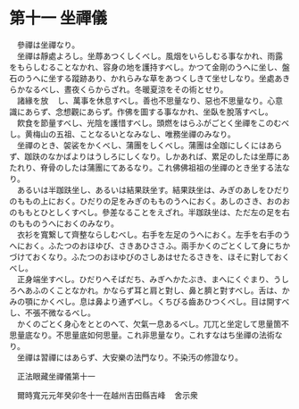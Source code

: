 # 第十一 坐禪儀
　參禪は坐禪なり。  
　坐禪は靜處よろし。坐蓐あつくしくべし。風烟をいらしむる事なかれ、雨露をもらしむることなかれ、容身の地を護持すべし。かつて金剛のうへに坐し、盤石のうへに坐する蹤跡あり、かれらみな草をあつくしきて坐せしなり。坐處あきらかなるべし、晝夜くらからざれ。冬暖夏涼をその術󠄁とせり。  
　諸緣を放<img width="16" height="16" src="_cI1YBsQ.png" border="0">し、萬事を休息すべし。善也不思量なり、惡也不思量なり。心意識にあらず、念想觀にあらず。作佛を圖する事なかれ、坐臥を脫落すべし。  
　飮食を節量すべし、光陰を護惜すべし。頭燃をはらふがごとく坐禪をこのむべし。黄梅山の五祖、ことなるいとなみなし、唯務坐禪のみなり。  
　坐禪のとき、袈裟をかくべし、蒲團をしくべし。蒲團は全跏にしくにはあらず、跏趺のなかばよりはうしろにしくなり。しかあれば、累足のしたは坐蓐にあたれり、脊骨のしたは蒲團にてあるなり。これ佛佛祖祖の坐禪のとき坐する法なり。  
　あるいは半跏趺坐し、あるいは結果趺坐す。結果趺坐は、みぎのあしをひだりのももの上におく。ひだりの足をみぎのもものうへにおく。あしのさき、おのおのももとひとしくすべし。參差なることをえざれ。半跏趺坐は、ただ左の足を右のもものうへにおくのみなり。  
　衣衫を寬繋して齊整ならしむべし。右手を左足のうへにおく。左手を右手のうへにおく。ふたつのおほゆび、さきあひささふ。兩手かくのごとくして身にちかづけておくなり。ふたつのおほゆびのさしあはせたるさきを、ほそに對しておくべし。  
　正身端坐すべし。ひだりへそばだち、みぎへかたぶき、まへにくぐまり、うしろへあふのくことなかれ。かならず耳と肩と對し、鼻と臍と對すべし。舌は、かみの顎にかくべし。息は鼻より通ずべし。くちびる齒あひつくべし。目は開すべし、不張不微なるべし。  
　かくのごとく身心をととのへて、欠氣一息あるべし。兀兀と坐定して思量箇不思量底なり。不思量底如何思量。これ非思量なり。これすなはち坐禪の法術󠄁なり。  
　坐禪は習󠄁禪にはあらず、大安樂の法門なり。不染汚の修證なり。  
  
　正法眼藏坐禪儀第十一  
  
　爾時寬元元年癸卯冬十一在越州吉田縣吉峰<img width="16" height="16" src="_cSQgioD.png" border="0">舍示衆